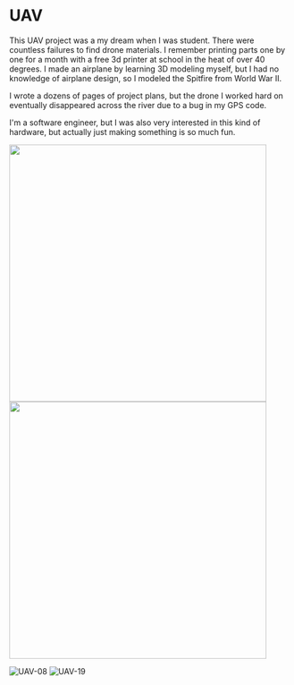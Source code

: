 
# UAV

This UAV project was a my dream when I was student. There were countless failures to find drone materials. I remember printing parts one by one for a month with a free 3d printer at school in the heat of over 40 degrees. I made an airplane by learning 3D modeling myself, but I had no knowledge of airplane design, so I modeled the Spitfire from World War II.

I wrote a dozens of pages of project plans, but the drone I worked hard on eventually disappeared across the river due to a bug in my GPS code.

I'm a software engineer, but I was also very interested in this kind of hardware, but actually just making something is so much fun.

<img width="460" src="https://user-images.githubusercontent.com/11865340/121864753-353d3b00-cd38-11eb-8259-a46a88b347ea.png">
<img width="460" src="https://user-images.githubusercontent.com/11865340/121864762-38382b80-cd38-11eb-9319-ca2b0b22cae1.png">

![UAV-08](https://user-images.githubusercontent.com/11865340/122008893-7e52c500-cdf4-11eb-9a07-be95026bf592.png)
![UAV-19](https://user-images.githubusercontent.com/11865340/122008932-86ab0000-cdf4-11eb-9677-b9841f554811.png)

